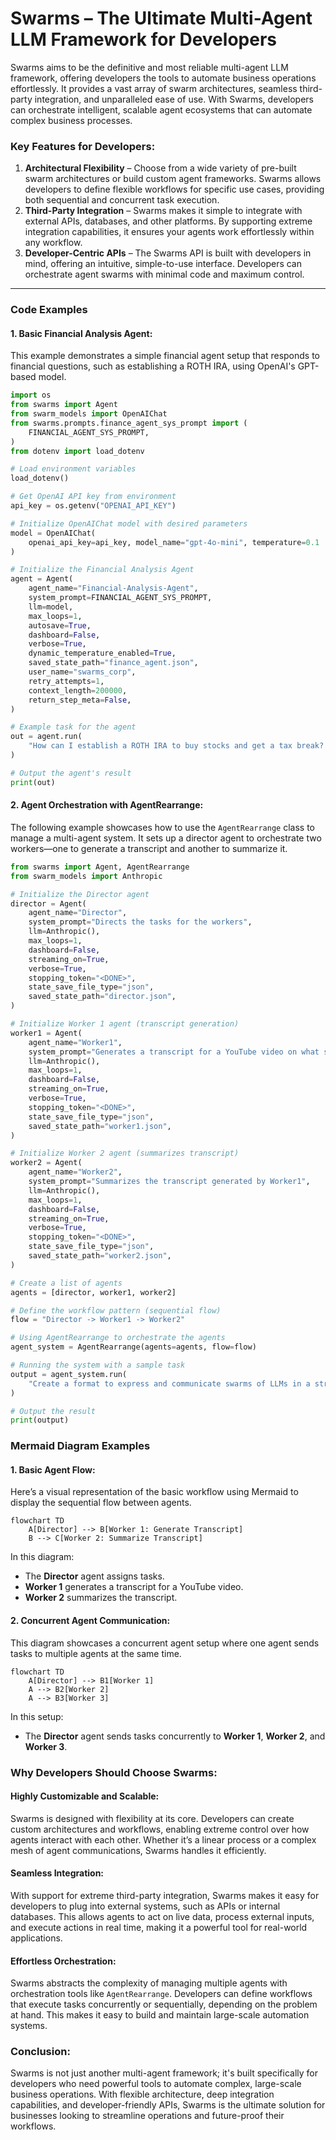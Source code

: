 # Swarms – The Ultimate Multi-Agent LLM Framework for Developers

Swarms aims to be the definitive and most reliable multi-agent LLM framework, offering developers the tools to automate business operations effortlessly. It provides a vast array of swarm architectures, seamless third-party integration, and unparalleled ease of use. With Swarms, developers can orchestrate intelligent, scalable agent ecosystems that can automate complex business processes.

### Key Features for Developers:
1. **Architectural Flexibility** – Choose from a wide variety of pre-built swarm architectures or build custom agent frameworks. Swarms allows developers to define flexible workflows for specific use cases, providing both sequential and concurrent task execution.
2. **Third-Party Integration** – Swarms makes it simple to integrate with external APIs, databases, and other platforms. By supporting extreme integration capabilities, it ensures your agents work effortlessly within any workflow.
3. **Developer-Centric APIs** – The Swarms API is built with developers in mind, offering an intuitive, simple-to-use interface. Developers can orchestrate agent swarms with minimal code and maximum control.

---

### Code Examples

#### 1. Basic Financial Analysis Agent:
This example demonstrates a simple financial agent setup that responds to financial questions, such as establishing a ROTH IRA, using OpenAI's GPT-based model.

```python
import os
from swarms import Agent
from swarm_models import OpenAIChat
from swarms.prompts.finance_agent_sys_prompt import (
    FINANCIAL_AGENT_SYS_PROMPT,
)
from dotenv import load_dotenv

# Load environment variables
load_dotenv()

# Get OpenAI API key from environment
api_key = os.getenv("OPENAI_API_KEY")

# Initialize OpenAIChat model with desired parameters
model = OpenAIChat(
    openai_api_key=api_key, model_name="gpt-4o-mini", temperature=0.1
)

# Initialize the Financial Analysis Agent
agent = Agent(
    agent_name="Financial-Analysis-Agent",
    system_prompt=FINANCIAL_AGENT_SYS_PROMPT,
    llm=model,
    max_loops=1,
    autosave=True,
    dashboard=False,
    verbose=True,
    dynamic_temperature_enabled=True,
    saved_state_path="finance_agent.json",
    user_name="swarms_corp",
    retry_attempts=1,
    context_length=200000,
    return_step_meta=False,
)

# Example task for the agent
out = agent.run(
    "How can I establish a ROTH IRA to buy stocks and get a tax break? What are the criteria?"
)

# Output the agent's result
print(out)
```

#### 2. Agent Orchestration with AgentRearrange:
The following example showcases how to use the `AgentRearrange` class to manage a multi-agent system. It sets up a director agent to orchestrate two workers—one to generate a transcript and another to summarize it.

```python
from swarms import Agent, AgentRearrange
from swarm_models import Anthropic

# Initialize the Director agent
director = Agent(
    agent_name="Director",
    system_prompt="Directs the tasks for the workers",
    llm=Anthropic(),
    max_loops=1,
    dashboard=False,
    streaming_on=True,
    verbose=True,
    stopping_token="<DONE>",
    state_save_file_type="json",
    saved_state_path="director.json",
)

# Initialize Worker 1 agent (transcript generation)
worker1 = Agent(
    agent_name="Worker1",
    system_prompt="Generates a transcript for a YouTube video on what swarms are",
    llm=Anthropic(),
    max_loops=1,
    dashboard=False,
    streaming_on=True,
    verbose=True,
    stopping_token="<DONE>",
    state_save_file_type="json",
    saved_state_path="worker1.json",
)

# Initialize Worker 2 agent (summarizes transcript)
worker2 = Agent(
    agent_name="Worker2",
    system_prompt="Summarizes the transcript generated by Worker1",
    llm=Anthropic(),
    max_loops=1,
    dashboard=False,
    streaming_on=True,
    verbose=True,
    stopping_token="<DONE>",
    state_save_file_type="json",
    saved_state_path="worker2.json",
)

# Create a list of agents
agents = [director, worker1, worker2]

# Define the workflow pattern (sequential flow)
flow = "Director -> Worker1 -> Worker2"

# Using AgentRearrange to orchestrate the agents
agent_system = AgentRearrange(agents=agents, flow=flow)

# Running the system with a sample task
output = agent_system.run(
    "Create a format to express and communicate swarms of LLMs in a structured manner for YouTube"
)

# Output the result
print(output)
```

### Mermaid Diagram Examples

#### 1. Basic Agent Flow:
Here’s a visual representation of the basic workflow using Mermaid to display the sequential flow between agents.

```mermaid
flowchart TD
    A[Director] --> B[Worker 1: Generate Transcript]
    B --> C[Worker 2: Summarize Transcript]
```

In this diagram:
- The **Director** agent assigns tasks.
- **Worker 1** generates a transcript for a YouTube video.
- **Worker 2** summarizes the transcript.

#### 2. Concurrent Agent Communication:
This diagram showcases a concurrent agent setup where one agent sends tasks to multiple agents at the same time.

```mermaid
flowchart TD
    A[Director] --> B1[Worker 1]
    A --> B2[Worker 2]
    A --> B3[Worker 3]
```

In this setup:
- The **Director** agent sends tasks concurrently to **Worker 1**, **Worker 2**, and **Worker 3**.

### Why Developers Should Choose Swarms:

#### **Highly Customizable and Scalable:**
Swarms is designed with flexibility at its core. Developers can create custom architectures and workflows, enabling extreme control over how agents interact with each other. Whether it’s a linear process or a complex mesh of agent communications, Swarms handles it efficiently.

#### **Seamless Integration:**
With support for extreme third-party integration, Swarms makes it easy for developers to plug into external systems, such as APIs or internal databases. This allows agents to act on live data, process external inputs, and execute actions in real time, making it a powerful tool for real-world applications.

#### **Effortless Orchestration:**
Swarms abstracts the complexity of managing multiple agents with orchestration tools like `AgentRearrange`. Developers can define workflows that execute tasks concurrently or sequentially, depending on the problem at hand. This makes it easy to build and maintain large-scale automation systems.

### Conclusion:
Swarms is not just another multi-agent framework; it's built specifically for developers who need powerful tools to automate complex, large-scale business operations. With flexible architecture, deep integration capabilities, and developer-friendly APIs, Swarms is the ultimate solution for businesses looking to streamline operations and future-proof their workflows.

